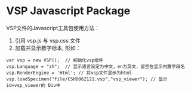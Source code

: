 # VSP Javascript Package

VSP文件的Javascript工具包使用方法：   
1. 引用 vsp.js 与 vsp.css 文件  
2. 加载并显示数字标本, 形如：  
```
var vsp = new VSP();  // 初始化vsp组件
vsp.Language = "zh";  // 显示语言设定为中文，en为英文，留空在显示内置字段名
vsp.RenderEngine = 'Html'; // 将vsp文件显示为html
vsp.loadSpecimen("file/CSH0062121.vsp","vsp_viewer"); // 显示id=vsp_viewer的 Div中  
```
